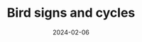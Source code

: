 ---
title: Bird signs and cycles
description: Understanding the winter routines of my avian neighbors with the help of a microphone and a neural network.
date: 2024-02-06
year: 2024
tags:
 - tag: augmented
   link: https://exclav.es/2022/12/17/building-a-terrarium-for-the-orchids/
 - tag: ecology
   link: http://subject.space/projects/glenecho-stream/
 - tag: surveillance
   link: https://botsin.space/@CALandscapeBot
 - tag: dataviz
   link: https://subject.space/projects-static/climate-map/
 - tag: d3
   link: https://observablehq.com/d/68b9f5e64e0943ae
externalURL: https://subject.space/projects-static/winter-bird-cycles
featured: false
---